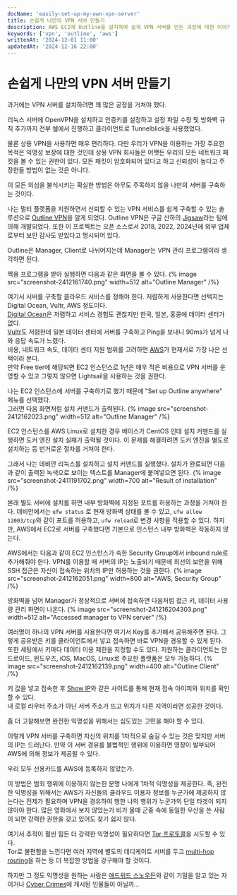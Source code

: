 ```yaml
---
docName: 'easily-set-up-my-own-vpn-server'
title: 손쉽게 나만의 VPN 서버 만들기
description: AWS EC2에 Outline을 설치하여 쉽게 VPN 서버를 만든 과정에 대한 이야기이다.
keywords: ['vpn', 'outline', 'aws']
writtenAt: '2024-12-01 11:00'
updatedAt: '2024-12-16 22:00'
---
```


# 손쉽게 나만의 VPN 서버 만들기

과거에는 VPN 서버를 설치하려면 꽤 많은 공정을 거쳐야 했다.

리눅스 서버에 OpenVPN을 설치하고 인증키를 설정하고 설정 파일 수정 및 방화벽 규칙 추가까지 전부 쉘에서 진행하고 클라이언트로 Tunnelblick을 사용했었다.

물론 상용 VPN을 사용하면 매우 편리하다. 다만 우리가 VPN을 이용하는 가장 주요한 목적은 익명성 보장에 대한 것인데 상용 VPN 회사들은 어쨋든 우리의 모든 네트워크 패킷을 볼 수 있는 권한이 있다. 모든 패킷이 암호화되어 있다고 하고 신뢰성이 높다고 주장한들 방법이 없는 것은 아니다.

이 모든 의심을 불식시키는 확실한 방법은 아무도 주목하지 않을 나만의 서버를 구축하는 것이다.

나는 멀티 플랫폼을 지원하면서 신뢰할 수 있는 VPN 서비스를 쉽게 구축할 수 있는 솔루션으로 [Outline VPN](https://getoutline.org/)을 알게 되었다. Outline VPN은 구글 산하의 [Jigsaw](https://jigsaw.google.com/)라는 팀에 의해 개발되었다. 또한 이 프로젝트는 오픈 소스로서 2018, 2022, 2024년에 외부 업체로부터 보안 감사도 받았다고 명시되어 있다.

Outline은 Manager, Client로 나뉘어지는데 Manager는 VPN 관리 프로그램이라 생각하면 된다.

맥용 프로그램을 받아 실행하면 다음과 같은 화면을 볼 수 있다.
{% image src="screenshot-2412161740.png" width=512 alt="Outline Manager" /%}

여기서 서버를 구축할 클라우드 서비스를 정해야 한다. 저렴하게 사용한다면 선택지는 Digital Ocean, Vultr, AWS 정도이다.\
[Digital Ocean](https://www.digitalocean.com/)은 저렴하고 서비스 경험도 괜찮지만 한국, 일본, 홍콩에 데이터 센터가 없다.\
[Vultr](https://www.vultr.com/)도 저렴한데 일본 데이터 센터에 서버를 구축하고 Ping을 보내니 90ms가 넘게 나와 응답 속도가 느렸다.\
비용, 네트워크 속도, 데이터 센터 지원 범위를 고려하면 [AWS](https://aws.amazon.com/)가 현재서로 가장 나은 선택이라 본다.\
만약 Free tier에 해당되면 EC2 인스턴스로 1년은 매우 적은 비용으로 VPN 서버를 운영할 수 있고 그렇지 않으면 Lightsail을 사용하는 것을 권한다.

나는 EC2 인스턴스에 서버를 구축하기로 했기 때문에 "Set up Outline anywhere" 메뉴를 선택했다.\
그러면 다음 화면처럼 설치 커맨드가 출력된다.
{% image src="screenshot-2412162023.png" width=512 alt="Outline Manager" /%}

EC2 인스턴스를 AWS Linux로 설치한 경우 베이스가 CentOS 인데 설치 커맨드를 실행하면 도커 엔진 설치 실패가 출력될 것이다. 이 문제를 해결하려면 도커 엔진을 별도로 설치하는 등 번거로운 절차를 거쳐야 한다.

그래서 나는 데비안 리눅스를 설치하고 설치 커맨드를 실행했다. 설치가 완료되면 다음과 같이 출력된 녹색으로 보이는 텍스트를 Manager에 붙여넣으면 된다.
{% image src="screenshot-2411191702.png" width=700 alt="Result of installation" /%}

본래 별도 서버에 설치를 하면 내부 방화벽에 지정된 포트를 허용하는 과정을 거쳐야 한다. 데비안에서는 `ufw status` 로 현재 방화벽 상태를 볼 수 있고, `ufw allow 12003/tcp`와 같이 포트를 허용하고, `ufw reload`로 변경 사항을 적용할 수 있다. 하지만, AWS에서 EC2로 서버를 구축했다면 기본으로 인스턴스 내부 방화벽은 작동하지 않는다.

AWS에서는 다음과 같이 EC2 인스턴스가 속한 Security Group에서 inbound rule로 추가해줘야 한다. VPN를 이용할 때 서버의 IP는 노출되기 때문에 최선의 보안을 위해 SSH 접근은 자신이 접속하는 위치의 IP만 허용하는 것을 권한다.
{% image src="screenshot-2412162051.png" width=800 alt="AWS, Security Group" /%}

방화벽을 넘어 Manager가 정상적으로 서버에 접속하면 다음처럼 접근 키, 데이터 사용량 관리 화면이 나온다.
{% image src="screenshot-241216204303.png" width=512 alt="Accessed manager to VPN server" /%}

여러명이 하나의 VPN 서버를 사용한다면 여기서 Key를 추가해서 공유해주면 된다. 그렇게 공유받은 키를 클라이언트에서 넣고 접속하면 바로 VPN을 경유할 수 있게 된다.\
또한 세팅에서 키마다 데이터 이용 제한을 지정할 수도 있다. 지원하는 클라이언트는 안드로이드, 윈도우즈, iOS, MacOS, Linux로 주요한 플랫폼은 모두 가능하다.
{% image src="screenshot-2412162139.png" width=400 alt="Outline Client" /%}

키 값을 넣고 접속한 후 [Show IP](https://showip.net/)와 같은 사이트를 통해 현재 접속 아이피와 위치를 확인할 수 있다.\
내 로컬 라우터 주소가 아닌 서버 주소가 뜨고 위치가 다른 지역이라면 성공한 것이다.

좀 더 고찰해보면 완전한 익명성을 위해서는 심도있는 고민을 해야 할 수 있다.

이렇게 VPN 서버를 구축하면 자신의 위치를 1차적으로 숨길 수 있는 것은 맞지만 서버의 IP는 드러난다. 만약 이 서버 경유를 불법적인 행위에 이용하면 영장이 발부되어 AWS에 의해 정보가 제공될 수 있다.

우리 모두 신용카드를 AWS에 등록하지 않았는가.

이 방법은 범죄 행위에 이용하지 않는한 분명 나에게 1차적 익명성을 제공한다. 즉, 완전한 익명성을 위해서는 AWS가 자신들의 클라우드 이용자 정보를 누군가에 제공하지 않는다는 전제가 필요하며 VPN을 경유하여 행한 나의 행위가 누군가의 단일 타겟이 되지 않아야 한다. 많은 영화에서 보지 않았는가 비가 올때 군중 속에 동일한 우산을 쓴 사람이 되면 강력한 권한을 갖고 있어도 찾기 쉽지 않다.

여기서 추적이 훨씬 힘든 더 강력한 익명성이 필요하다면 [Tor 프로토콜](https://spec.torproject.org/intro/index.html)을 시도할 수 있다.\
Tor로 불편함을 느낀다면 여러 지역에 별도의 데디케이트 서버를 두고 [multi-hop routing](https://www.comparitech.com/blog/vpn-privacy/multi-hop-vpn/)을 하는 등 더 복잡한 방법을 강구해야 할 것이다.

하지만 그 정도 익명성을 원하는 사람은 [애드워드 스노우든](https://ko.wikipedia.org/wiki/%EC%97%90%EB%93%9C%EC%9B%8C%EB%93%9C_%EC%8A%A4%EB%85%B8%EB%93%A0)와 같이 기밀을 알고 있는 자이거나 [Cyber Crimes](https://www.fbi.gov/wanted/cyber)에 게시된 인물들이 아닐까...
